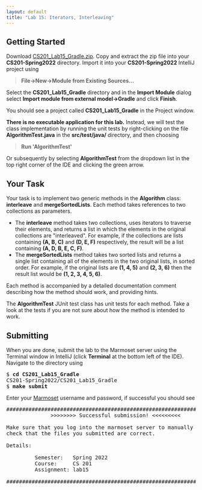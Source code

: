 ```yaml
---
layout: default
title: "Lab 15: Iterators, Interleaving"
---
```


## Getting Started

Download [CS201\_Lab15\_Gradle.zip](CS201_Lab15_Gradle.zip). Copy and extract the zip file into your **CS201-Spring2022** directory. Import it into your **CS201-Spring2022** IntelliJ project using

> **File&rarr;New&rarr;Module from Existing Sources...**

Select the **CS201\_Lab15\_Gradle** directory and in the **Import Module** dialog select **Import module from external model&rarr;Gradle** and click **Finish**.

You should see a project called **CS201\_Lab15\_Gradle** in the Project window.

**There is no executable application for this lab.** Instead, we will test the class implementation by running the unit tests by right-clicking on the file **AlgorithmTest.java** in the **src/test/java/** directory, and then choosing

> **Run 'AlgorithmTest'**

Or subsequently by selecting **AlgorithmTest** from the dropdown list in the top right corner of the IDE and clicking the green arrow.

## Your Task

Your task is to implement two generic methods in the **Algorithm** class: **interleave** and **mergeSortedLists**. Each method takes references to two collections as parameters.

-   The **interleave** method takes two collections, uses iterators to traverse their elements, and returns a list in which the elements in the original collections are "interleaved". For example, if the collections are lists containing **(A, B, C)** and **(D, E, F)** respectively, the result will be a list containing **(A, D, B, E, C, F)**.
-   The **mergeSortedLists** method takes two sorted lists and returns a single list containing all of the elements in the two original lists, in sorted order. For example, if the original lists are **(1, 4, 5)** and **(2, 3, 6)** then the result list would be **(1, 2, 3, 4, 5, 6)**.

Each method is accompanied by a detailed documentation comment describing how the method should work, and providing hints.

The **AlgorithmTest** JUnit test class has unit tests for each method. Take a look at the tests if you are not sure about how the method is intended to work.

## Submitting

When you are done, submit the lab to the Marmoset server using the Terminal window in IntelliJ (click **Terminal** at the bottom left of the IDE). Navigate to the directory using

<pre>
$ <b>cd CS201_Lab15_Gradle</b>
CS201-Spring2022/CS201_Lab15_Gradle
$ <b>make submit</b>
</pre>

Enter your [Marmoset](https://cs.ycp.edu/marmoset) username and password, if successful you should see

<pre>
######################################################################
              >>>>>>>> Successful submission! <<<<<<<<<

Make sure that you log into the marmoset server to manually
check that the files you submitted are correct.

Details:

         Semester:   Spring 2022
         Course:     CS 201
         Assignment: lab15

######################################################################
</pre>

